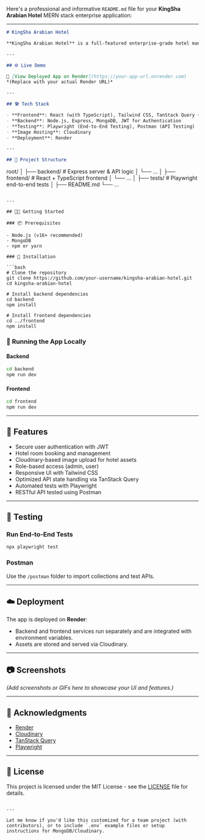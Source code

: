 Here's a professional and informative `README.md` file for your **KingSha Arabian Hotel** MERN stack enterprise application:

---

```markdown
# KingSha Arabian Hotel

**KingSha Arabian Hotel** is a full-featured enterprise-grade hotel management and booking application developed using the **MERN** (MongoDB, Express, React, Node.js) stack. The application provides an efficient, scalable solution for hotel services, built with modern tools and technologies to enhance performance, maintainability, and user experience.

---

## 🌐 Live Demo

🚀 [View Deployed App on Render](https://your-app-url.onrender.com)  
*(Replace with your actual Render URL)*

---

## 🛠 Tech Stack

- **Frontend**: React (with TypeScript), Tailwind CSS, TanStack Query (React Query)
- **Backend**: Node.js, Express, MongoDB, JWT for Authentication
- **Testing**: Playwright (End-to-End Testing), Postman (API Testing)
- **Image Hosting**: Cloudinary
- **Deployment**: Render

---

## 📁 Project Structure

```

root/
│
├── backend/           # Express server & API logic
│   └── ...
│
├── frontend/          # React + TypeScript frontend
│   └── ...
│
├── tests/             # Playwright end-to-end tests
│
├── README.md
└── ...

````

---

## 🧑‍💻 Getting Started

### 📦 Prerequisites

- Node.js (v16+ recommended)
- MongoDB
- npm or yarn

### 🚀 Installation

```bash
# Clone the repository
git clone https://github.com/your-username/kingsha-arabian-hotel.git
cd kingsha-arabian-hotel

# Install backend dependencies
cd backend
npm install

# Install frontend dependencies
cd ../frontend
npm install
````

### 🧮 Running the App Locally

#### Backend

```bash
cd backend
npm run dev
```

#### Frontend

```bash
cd frontend
npm run dev
```

---

## 🔐 Features

* Secure user authentication with JWT
* Hotel room booking and management
* Cloudinary-based image upload for hotel assets
* Role-based access (admin, user)
* Responsive UI with Tailwind CSS
* Optimized API state handling via TanStack Query
* Automated tests with Playwright
* RESTful API tested using Postman

---

## 🧪 Testing

### Run End-to-End Tests

```bash
npx playwright test
```

### Postman

Use the `/postman` folder to import collections and test APIs.

---

## ☁️ Deployment

The app is deployed on **Render**:

* Backend and frontend services run separately and are integrated with environment variables.
* Assets are stored and served via Cloudinary.

---

## 📷 Screenshots

*(Add screenshots or GIFs here to showcase your UI and features.)*

---

## 🙌 Acknowledgments

* [Render](https://render.com/)
* [Cloudinary](https://cloudinary.com/)
* [TanStack Query](https://tanstack.com/query)
* [Playwright](https://playwright.dev/)

---

## 📜 License

This project is licensed under the MIT License - see the [LICENSE](LICENSE) file for details.

```

---

Let me know if you'd like this customized for a team project (with contributors), or to include `.env` example files or setup instructions for MongoDB/Cloudinary.
```
